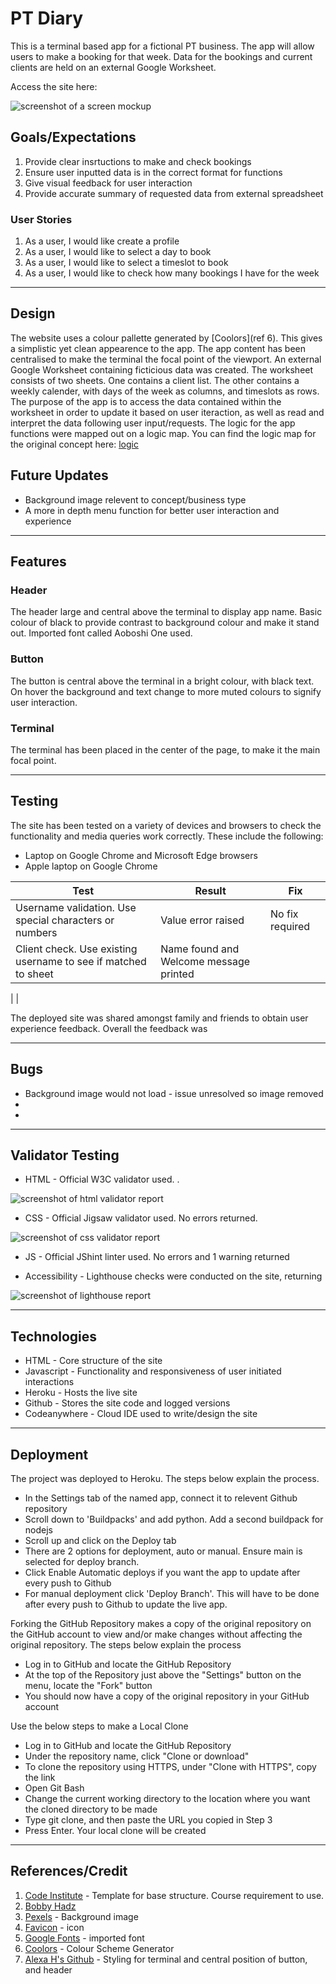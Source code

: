 # **PT Diary**
This is a terminal based app for a fictional PT business. The app will allow users to make a booking for that week. Data for the bookings and current clients are held on an external Google Worksheet. 

Access the site here: <a href="https://pt-schedule.herokuapp.com/" target="_blank"></a>

![screenshot of a screen mockup](assets/images/readme_docs/screen-mockup.png)

## **Goals/Expectations**
1. Provide clear insrtuctions to make and check bookings
2. Ensure user inputted data is in the correct format for functions
3. Give visual feedback for user interaction
4. Provide accurate summary of requested data from external spreadsheet

### **User Stories**
1. As a user, I would like create a profile
2. As a user, I would like to select a day to book
3. As a user, I would like to select a timeslot to book
4. As a user, I would like to check how many bookings I have for the week
---

## **Design**
The website uses a colour pallette generated by [Coolors](ref 6). This gives a simplistic yet clean appearence to the app. The app content has been centralised to make the terminal the focal point of the viewport.
An external Google Worksheet containing ficticious data was created. The worksheet consists of two sheets. One contains a client list. The other contains a weekly calender, with days of the week as columns, and timeslots as rows.
The purpose of the app is to access the data contained within the worksheet in order to update it based on user iteraction, as well as read and interpret the data following user input/requests.
The logic for the app functions were mapped out on a logic map. You can find the logic map for the original concept here: [logic](/assets/images/readme_docs/)

## Future Updates

* Background image relevent to concept/business type
* A more in depth menu function for better user interaction and experience

---
## **Features**
### **Header**
The header large and central above the terminal to display app name. Basic colour of black to provide contrast to background colour and make it stand out. Imported font called Aoboshi One used.

### **Button**
The button is central above the terminal in a bright colour, with black text. On hover the background and text change to more muted colours to signify user interaction.

### **Terminal**
The terminal has been placed in the center of the page, to make it the main focal point. 

---
## **Testing**
The site has been tested on a variety of devices and browsers to check the functionality and media queries work correctly. These include the following:

* Laptop on Google Chrome and Microsoft Edge browsers
* Apple laptop on Google Chrome

| Test  | Result | Fix |
| ------------- | ------------- | ------------- |
| Username validation. Use special characters or numbers  | Value error raised  | No fix required |
| Client check. Use existing username to see if matched to sheet  | Name found and Welcome message printed  |
|
|

The deployed site was shared amongst family and friends to obtain user experience feedback. Overall the feedback was  

---
## **Bugs**
* Background image would not load - issue unresolved so image removed
* 
* 

---
## **Validator Testing**
* HTML - Official W3C validator used. .

![screenshot of html validator report](assets/images/readme_docs/)

* CSS - Official Jigsaw validator used. No errors returned.

![screenshot of css validator report](assets/images/readme_docs/)

* JS - Official JShint linter used. No errors and 1 warning returned

* Accessibility - Lighthouse checks were conducted on the site, returning 

![screenshot of lighthouse report](assets/images/readme_docs/)

---
## **Technologies**
* HTML - Core structure of the site
* Javascript - Functionality and responsiveness of user initiated interactions
* Heroku - Hosts the live site
* Github - Stores the site code and logged versions
* Codeanywhere - Cloud IDE used to write/design the site
---
## **Deployment**
The project was deployed to Heroku. The steps below explain the process.

 - In the Settings tab of the named app, connect it to relevent Github repository
 - Scroll down to 'Buildpacks' and add python. Add a second buildpack for nodejs
 - Scroll up and click on the Deploy tab
 - There are 2 options for deployment, auto or manual. Ensure main is selected for deploy branch.
 - Click Enable Automatic deploys if you want the app to update after every push to Github
 - For manual deployment click 'Deploy Branch'. This will have to be done after every push to Github to update the live app.

Forking the GitHub Repository makes a copy of the original repository on the GitHub account to view and/or make changes without affecting the original repository. The steps below explain the process

 - Log in to GitHub and locate the GitHub Repository
 - At the top of the Repository just above the "Settings" button on the menu, locate the "Fork" button
 - You should now have a copy of the original repository in your GitHub account

Use the below steps to make a Local Clone

 - Log in to GitHub and locate the GitHub Repository
 - Under the repository name, click "Clone or download"
 - To clone the repository using HTTPS, under "Clone with HTTPS", copy the link
 - Open Git Bash
 - Change the current working directory to the location where you want the cloned directory to be made
 - Type git clone, and then paste the URL you copied in Step 3
 - Press Enter. Your local clone will be created

---
## **References/Credit**
1. [Code Institute]() - Template for base structure. Course requirement to use.
2. [Bobby Hadz](https://bobbyhadz.com/blog/python-remove-square-brackets-from-list#:~:text=Use%20the%20str.,string%20without%20the%20square%20brackets.) 
3. [Pexels](https://www.pexels.com/photo/barbells-on-gray-surface-669584/) - Background image
4. [Favicon](https://favicon.io/emoji-favicons/calendar/) - icon
5. [Google Fonts](https://fonts.google.com/) - imported font
6. [Coolors](https://coolors.co/bbd8b3-f3b61f-a29f15-510d0a-191102) - Colour Scheme Generator
7. [Alexa H's Github](https://github.com/AlexaH88/harry-potter-adventure-game) - Styling for terminal and central position of button, and header